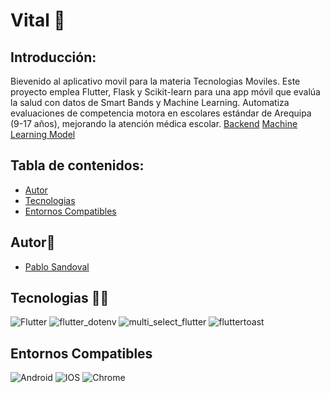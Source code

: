# Vital 👣

## Introducción:

Bievenido al aplicativo movil para la materia Tecnologias Moviles.
Este proyecto emplea Flutter, Flask y Scikit-learn para una app móvil que evalúa la salud con datos de Smart Bands y Machine Learning. Automatiza evaluaciones de competencia motora en escolares estándar de Arequipa (9-17 años), mejorando la atención médica escolar.
[Backend](https://github.com/SPablo2191/smart-band-api)
[Machine Learning Model](https://github.com/SPablo2191/ml-practice-smartband)

## Tabla de contenidos:

- [Autor](#autor👀)
- [Tecnologias](#tecnologias-👨‍💻)
- [Entornos Compatibles](#entornos-compatibles-💻)


## Autor👀

- [Pablo Sandoval](https://github.com/SPablo2191)

## Tecnologias 👨‍💻

![Flutter](https://img.shields.io/badge/Flutter-3.11.2-brightgreen.svg)
![flutter_dotenv](https://img.shields.io/badge/flutter_dotenv-5.0.2-green.svg)
![multi_select_flutter](https://img.shields.io/badge/multi_select_flutter-4.1.3-blue.svg)
![fluttertoast](https://img.shields.io/badge/fluttertoast-8.2.2-orange.svg)

## Entornos Compatibles

![Android](https://img.shields.io/badge/Androidcompatible-green)
![IOS](https://img.shields.io/badge/IOS-compatible-green)
![Chrome](https://img.shields.io/badge/Chrome-compatible-green)
